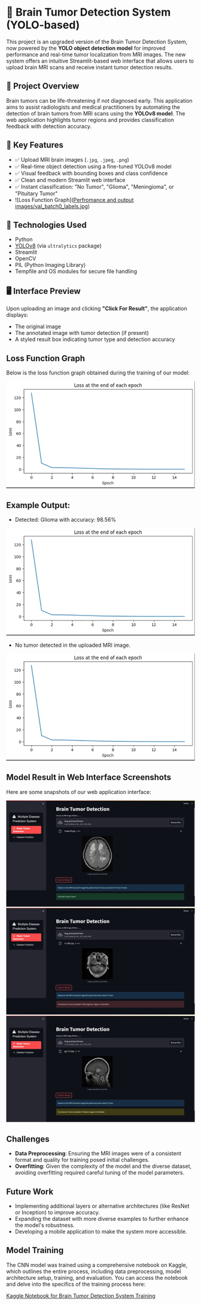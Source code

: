# 🧠 Brain Tumor Detection System (YOLO-based)

This project is an upgraded version of the Brain Tumor Detection System, now powered by the **YOLO object detection model** for improved performance and real-time tumor localization from MRI images. The new system offers an intuitive Streamlit-based web interface that allows users to upload brain MRI scans and receive instant tumor detection results.

## 🚀 Project Overview

Brain tumors can be life-threatening if not diagnosed early. This application aims to assist radiologists and medical practitioners by automating the detection of brain tumors from MRI scans using the **YOLOv8 model**. The web application highlights tumor regions and provides classification feedback with detection accuracy.

## 🎯 Key Features

- ✅ Upload MRI brain images (`.jpg`, `.jpeg`, `.png`)
- ✅ Real-time object detection using a fine-tuned YOLOv8 model
- ✅ Visual feedback with bounding boxes and class confidence
- ✅ Clean and modern Streamlit web interface
- ✅ Instant classification: "No Tumor", "Glioma", "Meningioma", or "Pituitary Tumor"
- ![Loss Function Graph]([Perfromance and output images/val_batch0_labels.jpg](https://github.com/mahe115/Brain_Tumour_Detection/blob/1d612dadcd7c5c3e92f007cc8a26d52d0e48b47b/Perfromance%20and%20output%20images/val_batch0_labels.jpg))


## 🧠 Technologies Used

- Python
- [YOLOv8](https://github.com/ultralytics/ultralytics) (via `ultralytics` package)
- Streamlit
- OpenCV
- PIL (Python Imaging Library)
- Tempfile and OS modules for secure file handling

## 🖥️ Interface Preview

Upon uploading an image and clicking **"Click For Result"**, the application displays:
- The original image
- The annotated image with tumor detection (if present)
- A styled result box indicating tumor type and detection accuracy
## Loss Function Graph

Below is the loss function graph obtained during the training of our model:

![Loss Function Graph](https://github.com/mahe115/Brain_Tmour_Detection/blob/14783e47e83804c7ef7e44f9af8800cfd14da1bd/0ce2c175-cc76-4cff-8f4d-17294d833bfc.jpg)

## Example Output:
- Detected: Glioma with accuracy: 98.56%

![Loss Function Graph](https://github.com/mahe115/Brain_Tmour_Detection/blob/14783e47e83804c7ef7e44f9af8800cfd14da1bd/0ce2c175-cc76-4cff-8f4d-17294d833bfc.jpg)


- No tumor detected in the uploaded MRI image.

![Loss Function Graph](https://github.com/mahe115/Brain_Tmour_Detection/blob/14783e47e83804c7ef7e44f9af8800cfd14da1bd/0ce2c175-cc76-4cff-8f4d-17294d833bfc.jpg)


## Model Result in Web Interface Screenshots

Here are some snapshots of our web application interface:

![Interface 1](https://github.com/mahe115/Brain_Tmour_Detection/blob/14783e47e83804c7ef7e44f9af8800cfd14da1bd/4c06b083-3c69-4a6e-8aa1-740dbffba7ba.jpg)
![Interface 2](https://github.com/mahe115/Brain_Tmour_Detection/blob/14783e47e83804c7ef7e44f9af8800cfd14da1bd/54466196-5966-47a8-b09e-54f8974ff5b8.jpg)
![Interface 3](https://github.com/mahe115/Brain_Tmour_Detection/blob/14783e47e83804c7ef7e44f9af8800cfd14da1bd/c59c9032-40a2-4f47-91cf-42dfbf80eb53.jpg)

## Challenges

- **Data Preprocessing**: Ensuring the MRI images were of a consistent format and quality for training posed initial challenges.
- **Overfitting**: Given the complexity of the model and the diverse dataset, avoiding overfitting required careful tuning of the model parameters.

## Future Work

- Implementing additional layers or alternative architectures (like ResNet or Inception) to improve accuracy.
- Expanding the dataset with more diverse examples to further enhance the model's robustness.
- Developing a mobile application to make the system more accessible.

## Model Training

The CNN model was trained using a comprehensive notebook on Kaggle, which outlines the entire process, including data preprocessing, model architecture setup, training, and evaluation. You can access the notebook and delve into the specifics of the training process here:

[Kaggle Notebook for Brain Tumor Detection System Training](https://www.kaggle.com/code/mahendranb7/brain-tumour-classification?rvi=1)

